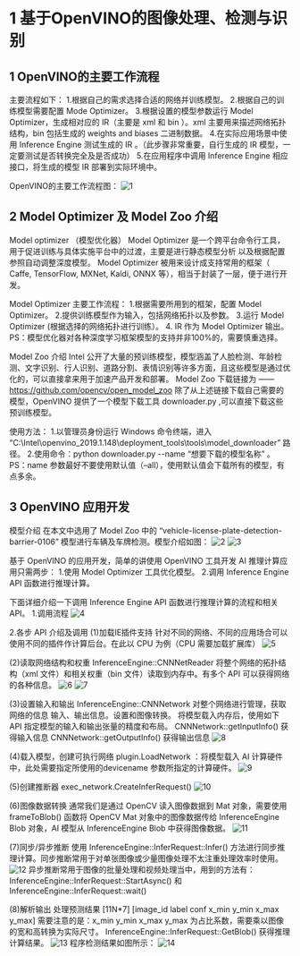 # 1 基于OpenVINO的图像处理、检测与识别
## 1 OpenVINO的主要工作流程
主要流程如下：
1.根据自己的需求选择合适的网络并训练模型。
2.根据自己的训练模型需要配置 Mode Optimizer。
3.根据设置的模型参数运行 Model Optimizer，生成相对应的 IR（主要是 xml 和 bin ）。xml 主要用来描述网络拓扑结构，bin 包括生成的 weights and biases 二进制数据。
4.在实际应用场景中使用 Inference Engine 测试生成的 IR 。（此步骤非常重要，自行生成的 IR 模型，一定要测试是否转换完全及是否成功）
5.在应用程序中调用 Inference Engine 相应接口，将生成的模型 IR 部署到实际环境中。

OpenVINO的主要工作流程图：
![1](1.png)

## 2 Model Optimizer 及 Model Zoo 介绍
Model optimizer （模型优化器）
Model Optimizer 是一个跨平台命令行工具，用于促进训练与具体实施平台中的过渡，主要是进行静态模型分析 以及根据配置参照自动调整深度模型。
Model Optimizer 被用来设计成支持常用的框架（ Caffe, TensorFlow, MXNet, Kaldi, ONNX 等），相当于封装了一层，便于进行开发。

Model Optimizer 主要工作流程：
1.根据需要所用到的框架，配置 Model Optimizer。
2.提供训练模型作为输入，包括网络拓扑以及参数。
3.运行 Model Optimizer (根据选择的网络拓扑进行训练）。
4. IR 作为 Model Optimizer 输出。
PS：模型优化器对各种深度学习框架模型的支持并非100%的，需要慎重选择。

Model Zoo 介绍
Intel 公开了大量的预训练模型，模型涵盖了人脸检测、年龄检测、文字识别、行人识别、道路分割、表情识别等许多方面，且这些模型是通过优化的，可以直接拿来用于加速产品开发和部署。
Model Zoo 下载链接为 —— https://github.com/opencv/open_model_zoo
除了从上述链接下载自己需要的模型，OpenVINO 提供了一个模型下载工具 downloader.py ,可以直接下载这些预训练模型。

使用方法：
1.以管理员身份运行 Windows 命令终端，进入 “C:\Intel\openvino_2019.1.148\deployment_tools\tools\model_downloader” 路径。
2.使用命令：python downloader.py --name “想要下载的模型名称” 。
PS：name 参数最好不要使用默认值（–all），使用默认值会下载所有的模型，有点多余。

## 3 OpenVINO 应用开发
模型介绍
在本文中选用了 Model Zoo 中的 “vehicle-license-plate-detection-barrier-0106” 模型进行车辆及车牌检测。模型介绍如图：
![2](2.png)
![3](3.png)

基于 OpenVINO 的应用开发，简单的讲使用 OpenVINO 工具开发 AI 推理计算应用只需两步：
1.使用 Model Optimizer 工具优化模型。
2.调用 Inference Engine API 函数进行推理计算。

下面详细介绍一下调用 Inference Engine API 函数进行推理计算的流程和相关 API。
1.调用流程
![4](4.png)

2.各步 API 介绍及调用
(1)加载IE插件支持
针对不同的网络、不同的应用场合可以使用不同的插件作计算后台。在此以 CPU 为例（CPU 需要加载扩展库）
![5](5.png)

(2)读取网络结构和权重
InferenceEngine::CNNNetReader 将整个网络的拓扑结构（xml 文件）和相关权重（bin 文件）读取到内存中。有多个 API 可以获得网络的各种信息。
![6](6.jpg)
![7](7.png)

(3)设置输入和输出
InferenceEngine::CNNNetwork 对整个网络进行管理，获取网络的信息 输入、输出信息。设置和图像转换。 将模型载入内存后，使用如下 API 指定模型的输入和输出张量的精度和布局。
CNNNetwork::getInputInfo() 获得输入信息
CNNNetwork::getOutputInfo() 获得输出信息
![8](8.png)

(4)载入模型，创建可执行网络
plugin.LoadNetwork ：将模型载入 AI 计算硬件中，此处需要指定所使用的devicename 参数所指定的计算硬件。
![9](9.jpg)

(5)创建推断器
exec_network.CreateInferRequest()
![10](10.jpg)

(6)图像数据转换
通常我们是通过 OpenCV 读入图像数据到 Mat 对象，需要使用 frameToBlob() 函数将 OpenCV Mat 对象中的图像数据传给 InferenceEngine Blob 对象，AI 模型从 InferenceEngine Blob 中获得图像数据。
![11](11.png)

(7)同步/异步推断
使用 InferenceEngine::InferRequest::Infer() 方法进行同步推理计算。同步推断常用于对单张图像或少量图像处理不太注重处理效率时使用。
![12](12.jpg)
异步推断常用于图像的批量处理和视频处理当中，用到的方法有：
InferenceEngine::InferRequest::StartAsync() 和InferenceEngine::InferRequest::wait()

(8)解析输出
处理预测结果 [11N*7] [image_id label conf x_min y_min x_max y_max] 需要注意的是：x_min y_min x_max y_max 为占比系数，需要乘以图像的宽和高转换为实际尺寸。
InferenceEngine::InferRequest::GetBlob() 获得推理计算结果。
![13](13.png)
程序检测结果如图所示：
![14](14.png)